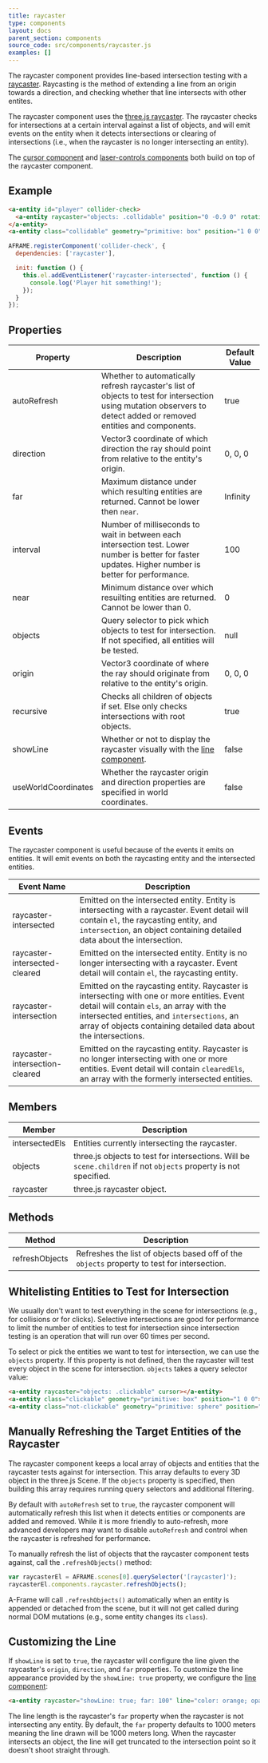 ```yaml
---
title: raycaster
type: components
layout: docs
parent_section: components
source_code: src/components/raycaster.js
examples: []
---
```


[3ray]: https://threejs.org/docs/#api/core/Raycaster
[line]: ./line.md
[wiki-raycasting]: https://en.wikipedia.org/wiki/Ray_casting

The raycaster component provides line-based intersection testing with a
[raycaster][wiki-raycasting]. Raycasting is the method of extending a line from
an origin towards a direction, and checking whether that line intersects with
other entites.

The raycaster component uses the [three.js raycaster][3ray]. The raycaster
checks for intersections at a certain interval against a list of objects, and
will emit events on the entity when it detects intersections or clearing of
intersections (i.e., when the raycaster is no longer intersecting an entity).

[cursor]: ./cursor.md
[laser-controls]: ./laser-controls.md

The [cursor component][cursor] and [laser-controls components][laser-controls]
both build on top of the raycaster component.

## Example

```html
<a-entity id="player" collider-check>
  <a-entity raycaster="objects: .collidable" position="0 -0.9 0" rotation="90 0 0"></a-entity>
</a-entity>
<a-entity class="collidable" geometry="primitive: box" position="1 0 0"></a-entity>
```

```js
AFRAME.registerComponent('collider-check', {
  dependencies: ['raycaster'],

  init: function () {
    this.el.addEventListener('raycaster-intersected', function () {
      console.log('Player hit something!');
    });
  }
});
```

## Properties

| Property            | Description                                                                                                                                                        | Default Value |
| --------            | -----------                                                                                                                                                        | ------------- |
| autoRefresh         | Whether to automatically refresh raycaster's list of objects to test for intersection using mutation observers to detect added or removed entities and components. | true          |
| direction           | Vector3 coordinate of which direction the ray should point from relative to the entity's origin.                                                                   | 0, 0, 0       |
| far                 | Maximum distance under which resulting entities are returned. Cannot be lower then `near`.                                                                         | Infinity      |
| interval            | Number of milliseconds to wait in between each intersection test. Lower number is better for faster updates. Higher number is better for performance.              | 100           |
| near                | Minimum distance over which resuilting entities are returned. Cannot be lower than 0.                                                                              | 0             |
| objects             | Query selector to pick which objects to test for intersection. If not specified, all entities will be tested.                                                      | null          |
| origin              | Vector3 coordinate of where the ray should originate from relative to the entity's origin.                                                                         | 0, 0, 0       |
| recursive           | Checks all children of objects if set. Else only checks intersections with root objects.                                                                           | true          |
| showLine            | Whether or not to display the raycaster visually with the [line component][line].                                                                                  | false         |
| useWorldCoordinates | Whether the raycaster origin and direction properties are specified in world coordinates.                                                                          | false         |

## Events

The raycaster component is useful because of the events it emits on entities. It will emit events on both the raycasting entity and the intersected entities.

| Event Name                     | Description                                                                            |
|--------------------------------|----------------------------------------------------------------------------------------|
| raycaster-intersected          | Emitted on the intersected entity. Entity is intersecting with a raycaster. Event detail will contain `el`, the raycasting entity, and `intersection`, an object containing detailed data about the intersection.            |
| raycaster-intersected-cleared  | Emitted on the intersected entity. Entity is no longer intersecting with a raycaster. Event detail will contain `el`, the raycasting entity.  |
| raycaster-intersection         | Emitted on the raycasting entity. Raycaster is intersecting with one or more entities. Event detail will contain `els`, an array with the intersected entities, and `intersections`, an array of objects containing detailed data about the intersections. |
| raycaster-intersection-cleared | Emitted on the raycasting entity. Raycaster is no longer intersecting with one or more entities. Event detail will contain `clearedEls`, an array with the formerly intersected entities.  |

## Members

| Member         | Description                                                                                                      |
|----------------|------------------------------------------------------------------------------------------------------------------|
| intersectedEls | Entities currently intersecting the raycaster.                                                                   |
| objects        | three.js objects to test for intersections. Will be `scene.children` if not `objects` property is not specified. |
| raycaster      | three.js raycaster object.                                                                                       |

## Methods

| Method         | Description                                                                                 |
|----------------|---------------------------------------------------------------------------------------------|
| refreshObjects | Refreshes the list of objects based off of the `objects` property to test for intersection. |

## Whitelisting Entities to Test for Intersection

We usually don't want to test everything in the scene for intersections (e.g.,
for collisions or for clicks). Selective intersections are good for performance
to limit the number of entities to test for intersection since intersection
testing is an operation that will run over 60 times per second.

To select or pick the entities we want to test for intersection, we can use the
`objects` property. If this property is not defined, then the raycaster will
test every object in the scene for intersection. `objects` takes a query
selector value:

```html
<a-entity raycaster="objects: .clickable" cursor></a-entity>
<a-entity class="clickable" geometry="primitive: box" position="1 0 0"></a-entity>
<a-entity class="not-clickable" geometry="primitive: sphere" position="-1 0 0"></a-entity>
```

## Manually Refreshing the Target Entities of the Raycaster

The raycaster component keeps a local array of objects and entities that the
raycaster tests against for intersection. This array defaults to every 3D
object in the three.js Scene. If the `objects` property is specified, then
building this array requires running query selectors and additional filtering.

By default with `autoRefresh` set to `true`, the raycaster component will
automatically refresh this list when it detects entities or components are
added and removed. While it is more friendly to auto-refresh, more advanced
developers may want to disable `autoRefresh` and control when the raycaster
is refreshed for performance.

To manually refresh the list of objects that the raycaster component tests
against, call the `.refreshObjects()` method:

```js
var raycasterEl = AFRAME.scenes[0].querySelector('[raycaster]');
raycasterEl.components.raycaster.refreshObjects();
```

A-Frame will call `.refreshObjects()` automatically when an entity is appended
or detached from the scene, but it will not get called during normal DOM
mutations (e.g., some entity changes its `class`).

## Customizing the Line

If `showLine` is set to `true`, the raycaster will configure the line given the
raycaster's `origin`, `direction`, and `far` properties. To customize the line
appearance provided by the `showLine: true` property, we configure the [line
component][line]:

```html
<a-entity raycaster="showLine: true; far: 100" line="color: orange; opacity: 0.5"></a-entity>
```

The line length is the raycaster's `far` property when the raycaster is not
intersecting any entity. By default, the `far` property defaults to 1000 meters
meaning the line drawn will be 1000 meters long. When the raycaster intersects
an object, the line will get truncated to the intersection point so it doesn't
shoot straight through.

